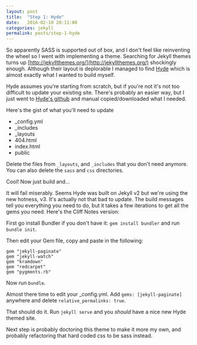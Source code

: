 ```yaml
---
layout: post
title:  "Step 1: Hyde"
date:   2016-02-10 20:11:00
categories: jekyll
permalink: posts/step-1-hyde
---
```

So apparently SASS is supported out of box, and I don't feel like reinventing the wheel so I went with implementing a theme. Searching for Jekyll themes turns up [http://jekyllthemes.org/](http://jekyllthemes.org/) shockingly enough. Although their layout is deplorable I managed to find [Hyde](http://hyde.getpoole.com/) which is almost exactly what I wanted to build myself.

Hyde assumes you're starting from scratch, but if you're not it's not too difficult to update your existing site. There's probably an easier way, but I just went to [Hyde's github](https://github.com/poole/hyde) and manual copied/downloaded what I needed.

Here's the gist of what you'll need to update

 * _config.yml
 * _includes
 * _layouts
 * 404.html
 * index.html
 * public

Delete the files from `_layouts`, and `_includes` that you don't need anymore. You can also delete the `sass` and `css` directories.

Cool! Now just build and...

It will fail miserably. Seems Hyde was built on Jekyll v2 but we're using the new hotness, v3. It's actually not that bad to update. The build messages tell you everything you need to do, but it takes a few iterations to get all the gems you need. Here's the Cliff Notes version:

First go install Bundler if you don't have it: `gem install bundler` and run `bundle init`.

Then edit your Gem file, copy and paste in the following:

    gem "jekyll-paginate"
    gem "jekyll-watch"
    gem "kramdown"
    gem "redcarpet"
    gem "pygments.rb"

Now run `bundle`.

Almost there time to edit your \_config.yml. Add `gems: [jekyll-paginate]` anywhere and delete `relative_permalinks: true`.

That should do it. Run `jekyll serve` and you _should_ have a nice new Hyde themed site.

Next step is probably doctoring this theme to make it more my own, and probably refactoring that hard coded css to be sass instead.
